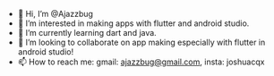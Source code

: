 - 👋 Hi, I’m @Ajazzbug
- 👀 I’m interested in making apps with flutter and android studio.
- 🌱 I’m currently learning dart and java.
- 💞️ I’m looking to collaborate on app making especially with flutter in android studio!
- 📫 How to reach me: gmail: ajazzbug@gmail.com, insta: joshuacqx

<!---
Ajazzbug/Ajazzbug is a ✨ special ✨ repository because its `README.md` (this file) appears on your GitHub profile.
You can click the Preview link to take a look at your changes.
--->
